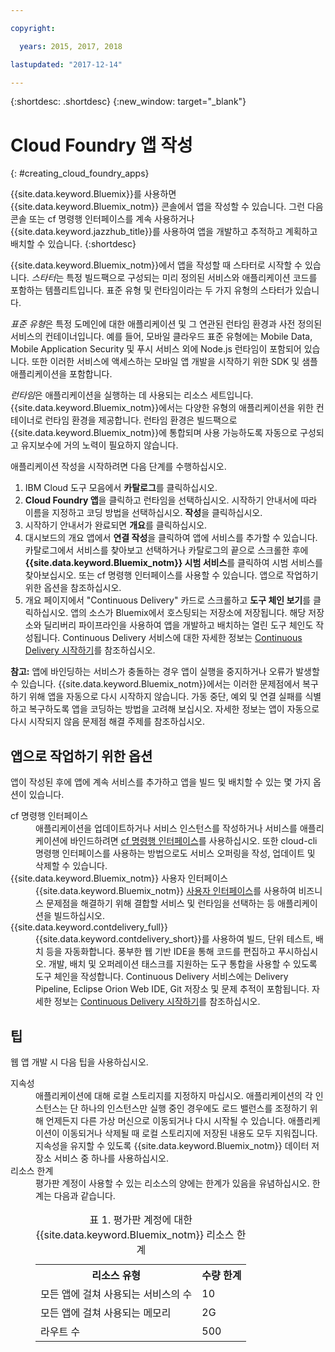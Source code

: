 ```yaml
---

copyright:

  years: 2015, 2017, 2018

lastupdated: "2017-12-14"

---
```


{:shortdesc: .shortdesc}
{:new_window: target="_blank"}

# Cloud Foundry 앱 작성
{: #creating_cloud_foundry_apps}

{{site.data.keyword.Bluemix}}를 사용하면 {{site.data.keyword.Bluemix_notm}} 콘솔에서 앱을 작성할 수 있습니다. 그런 다음 콘솔 또는 cf 명령행 인터페이스를 계속 사용하거나 {{site.data.keyword.jazzhub_title}}를 사용하여 앱을 개발하고 추적하고 계획하고 배치할 수 있습니다.
{:shortdesc}

{{site.data.keyword.Bluemix_notm}}에서 앱을 작성할 때 스타터로 시작할 수 있습니다. *스타터*는 특정 빌드팩으로 구성되는 미리 정의된 서비스와 애플리케이션 코드를 포함하는 템플리트입니다. 표준 유형 및 런타임이라는 두 가지 유형의 스타터가 있습니다.

*표준 유형*은 특정 도메인에 대한 애플리케이션 및 그 연관된 런타임 환경과 사전 정의된 서비스의 컨테이너입니다. 예를 들어, 모바일 클라우드 표준 유형에는 Mobile Data, Mobile Application Security 및 푸시 서비스 외에 Node.js 런타임이 포함되어 있습니다. 또한 이러한 서비스에 액세스하는 모바일 앱 개발을 시작하기 위한 SDK 및 샘플 애플리케이션을 포함합니다.

*런타임*은 애플리케이션을 실행하는 데 사용되는 리소스 세트입니다. {{site.data.keyword.Bluemix_notm}}에서는 다양한 유형의 애플리케이션을 위한 컨테이너로 런타임 환경을 제공합니다. 런타임 환경은 빌드팩으로 {{site.data.keyword.Bluemix_notm}}에 통합되며 사용 가능하도록 자동으로 구성되고 유지보수에 거의 노력이 필요하지 않습니다.

애플리케이션 작성을 시작하려면 다음 단계를 수행하십시오.
  1. IBM Cloud 도구 모음에서 **카탈로그**를 클릭하십시오.
  2. **Cloud Foundry 앱**을 클릭하고 런타임을 선택하십시오. 시작하기 안내서에 따라 이름을 지정하고 코딩 방법을 선택하십시오. **작성**을 클릭하십시오.
  3. 시작하기 안내서가 완료되면 **개요**를 클릭하십시오. 
  5. 대시보드의 개요 앱에서 **연결 작성**을 클릭하여 앱에 서비스를 추가할 수 있습니다. 카탈로그에서 서비스를 찾아보고 선택하거나 카탈로그의 끝으로 스크롤한 후에 **{{site.data.keyword.Bluemix_notm}} 시범 서비스**를 클릭하여 시범 서비스를 찾아보십시오. 또는 cf 명령행 인터페이스를 사용할 수 있습니다. 앱으로 작업하기 위한 옵션을 참조하십시오.
  6. 개요 페이지에서 "Continuous Delivery" 카드로 스크롤하고 **도구 체인 보기**를 클릭하십시오. 앱의 소스가 Bluemix에서 호스팅되는 저장소에 저장됩니다. 해당 저장소와 딜리버리 파이프라인을 사용하여 앱을 개발하고 배치하는 열린 도구 체인도 작성됩니다. Continuous Delivery 서비스에 대한 자세한 정보는 <a href="https://console.ng.bluemix.net/docs/services/ContinuousDelivery/index.html#cd_getting_started">Continuous Delivery 시작하기</a>를 참조하십시오.

**참고:** 앱에 바인딩하는 서비스가 충돌하는 경우 앱이 실행을 중지하거나 오류가 발생할 수 있습니다. {{site.data.keyword.Bluemix_notm}}에서는 이러한 문제점에서 복구하기 위해 앱을 자동으로 다시 시작하지 않습니다. 가동 중단, 예외 및 연결 실패를 식별하고 복구하도록 앱을 코딩하는 방법을 고려해 보십시오. 자세한 정보는 앱이 자동으로 다시 시작되지 않음 문제점 해결 주제를 참조하십시오.

## 앱으로 작업하기 위한 옵션

앱이 작성된 후에 앱에 계속 서비스를 추가하고 앱을 빌드 및 배치할 수 있는 몇 가지 옵션이 있습니다.

<dl><dt>cf 명령행 인터페이스</dt>
<dd>애플리케이션을 업데이트하거나 서비스 인스턴스를 작성하거나 서비스를 애플리케이션에 바인드하려면 <a href="https://github.com/cloudfoundry/cli#getting-started">cf 명령행 인터페이스</a>를 사용하십시오. 또한 cloud-cli 명령행 인터페이스를 사용하는 방법으로도 서비스 오퍼링을 작성, 업데이트 및 삭제할 수 있습니다.</dd>
<dt>{{site.data.keyword.Bluemix_notm}} 사용자 인터페이스</dt>
<dd>{{site.data.keyword.Bluemix_notm}} <a href="https://console.bluemix.net/dashboard/apps">사용자 인터페이스</a>를 사용하여 비즈니스 문제점을 해결하기 위해 결합할 서비스 및 런타임을 선택하는 등 애플리케이션을 빌드하십시오.</dd>
<dt>{{site.data.keyword.contdelivery_full}}</dt>
<dd>{{site.data.keyword.contdelivery_short}}를 사용하여 빌드, 단위 테스트, 배치 등을 자동화합니다. 풍부한 웹 기반 IDE을 통해 코드를 편집하고 푸시하십시오. 개발, 배치 및 오퍼레이션 태스크를 지원하는 도구 통합을 사용할 수 있도록 도구 체인을 작성합니다. Continuous Delivery 서비스에는 Delivery Pipeline, Eclipse Orion Web IDE, Git 저장소 및 문제 추적이 포함됩니다. 자세한 정보는 <a href="https://console.ng.bluemix.net/docs/services/ContinuousDelivery/index.html#cd_getting_started">Continuous Delivery 시작하기</a>를 참조하십시오.</dd>
</dl>

## 팁

웹 앱 개발 시 다음 팁을 사용하십시오.

<dl><dt>지속성</dt>
<dd>애플리케이션에 대해 로컬 스토리지를 지정하지 마십시오. 애플리케이션의 각 인스턴스는 단 하나의 인스턴스만 실행 중인 경우에도 로드 밸런스를 조정하기 위해 언제든지 다른 가상 머신으로 이동되거나 다시 시작될 수 있습니다. 애플리케이션이 이동되거나 삭제될 때 로컬 스토리지에 저장된 내용도 모두 지워집니다. 지속성을 유지할 수 있도록 {{site.data.keyword.Bluemix_notm}} 데이터 저장소 서비스 중 하나를 사용하십시오.</dd>
<dt>리소스 한계</dt>
<dd>평가판 계정이 사용할 수 있는 리소스의 양에는 한계가 있음을 유념하십시오. 한계는 다음과 같습니다.
<table style="width:100%">
<caption>표 1. 평가판 계정에 대한 {{site.data.keyword.Bluemix_notm}} 리소스 한계</caption>
  <th>리소스 유형</th>	<th>수량 한계</th>
<tr><td>모든 앱에 걸쳐 사용되는 서비스의 수</td> <td>10</td>
<tr><td>모든 앱에 걸쳐 사용되는 메모리</td> <td>	2G</td>
<tr><td>라우트 수</td> <td>500</td>
</table>
</dd>
</dl>
